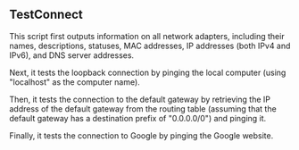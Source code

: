 <h2>TestConnect</h2>
This script first outputs information on all network adapters, including their names, descriptions, statuses, MAC addresses, IP addresses (both IPv4 and IPv6), and DNS server addresses.

Next, it tests the loopback connection by pinging the local computer (using "localhost" as the computer name).

Then, it tests the connection to the default gateway by retrieving the IP address of the default gateway from the routing table (assuming that the default gateway has a destination prefix of "0.0.0.0/0") and pinging it.

Finally, it tests the connection to Google by pinging the Google website.
